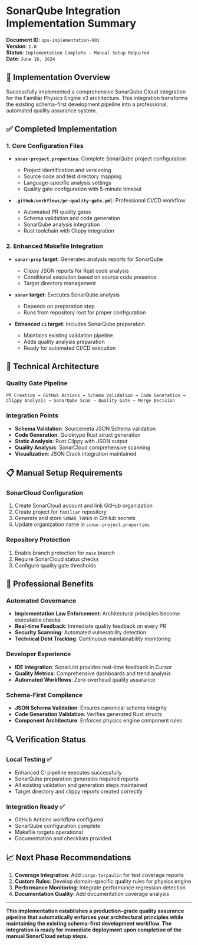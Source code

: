 # SonarQube Integration Implementation Summary

**Document ID**: `ops-implementation-001`  
**Version**: `1.0`  
**Status**: `Implementation Complete - Manual Setup Required`  
**Date**: `June 16, 2024`

## 🎯 **Implementation Overview**

Successfully implemented a comprehensive SonarQube Cloud integration for the Familiar Physics Engine v3 architecture. This integration transforms the existing schema-first development pipeline into a professional, automated quality assurance system.

## ✅ **Completed Implementation**

### **1. Core Configuration Files**
- **`sonar-project.properties`**: Complete SonarQube project configuration
  - Project identification and versioning
  - Source code and test directory mapping
  - Language-specific analysis settings
  - Quality gate configuration with 5-minute timeout

- **`.github/workflows/pr-quality-gate.yml`**: Professional CI/CD workflow
  - Automated PR quality gates
  - Schema validation and code generation
  - SonarQube analysis integration
  - Rust toolchain with Clippy integration

### **2. Enhanced Makefile Integration**
- **`sonar-prep` target**: Generates analysis reports for SonarQube
  - Clippy JSON reports for Rust code analysis
  - Conditional execution based on source code presence
  - Target directory management

- **`sonar` target**: Executes SonarQube analysis
  - Depends on preparation step
  - Runs from repository root for proper configuration

- **Enhanced `ci` target**: Includes SonarQube preparation
  - Maintains existing validation pipeline
  - Adds quality analysis preparation
  - Ready for automated CI/CD execution

## 🔧 **Technical Architecture**

### **Quality Gate Pipeline**
```
PR Creation → GitHub Actions → Schema Validation → Code Generation → 
Clippy Analysis → SonarQube Scan → Quality Gate → Merge Decision
```

### **Integration Points**
- **Schema Validation**: Sourcemeta JSON Schema validation
- **Code Generation**: Quicktype Rust struct generation  
- **Static Analysis**: Rust Clippy with JSON output
- **Quality Analysis**: SonarCloud comprehensive scanning
- **Visualization**: JSON Crack integration maintained

## 📋 **Manual Setup Requirements**

### **SonarCloud Configuration**
1. Create SonarCloud account and link GitHub organization
2. Create project for `familiar` repository
3. Generate and store `SONAR_TOKEN` in GitHub secrets
4. Update organization name in `sonar-project.properties`

### **Repository Protection**
1. Enable branch protection for `main` branch
2. Require SonarCloud status checks
3. Configure quality gate thresholds

## 🚀 **Professional Benefits**

### **Automated Governance**
- **Implementation Law Enforcement**: Architectural principles become executable checks
- **Real-time Feedback**: Immediate quality feedback on every PR
- **Security Scanning**: Automated vulnerability detection
- **Technical Debt Tracking**: Continuous maintainability monitoring

### **Developer Experience**
- **IDE Integration**: SonarLint provides real-time feedback in Cursor
- **Quality Metrics**: Comprehensive dashboards and trend analysis
- **Automated Workflows**: Zero-overhead quality assurance

### **Schema-First Compliance**
- **JSON Schema Validation**: Ensures canonical schema integrity
- **Code Generation Validation**: Verifies generated Rust structs
- **Component Architecture**: Enforces physics engine component rules

## 🔍 **Verification Status**

### **Local Testing** ✅
- Enhanced CI pipeline executes successfully
- SonarQube preparation generates required reports
- All existing validation and generation steps maintained
- Target directory and clippy reports created correctly

### **Integration Ready** ✅
- GitHub Actions workflow configured
- SonarQube configuration complete
- Makefile targets operational
- Documentation and checklists provided

## 📈 **Next Phase Recommendations**

1. **Coverage Integration**: Add `cargo-tarpaulin` for test coverage reports
2. **Custom Rules**: Develop domain-specific quality rules for physics engine
3. **Performance Monitoring**: Integrate performance regression detection
4. **Documentation Quality**: Add documentation coverage analysis

---

**This implementation establishes a production-grade quality assurance pipeline that automatically enforces your architectural principles while maintaining the existing schema-first development workflow. The integration is ready for immediate deployment upon completion of the manual SonarCloud setup steps.** 